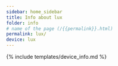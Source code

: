 ```yaml
---
sidebar: home_sidebar
title: Info about lux
folder: info
# name of the page (/{{permalink}}.html)
permalink: lux/
device: lux
---
```

{% include templates/device_info.md %}
